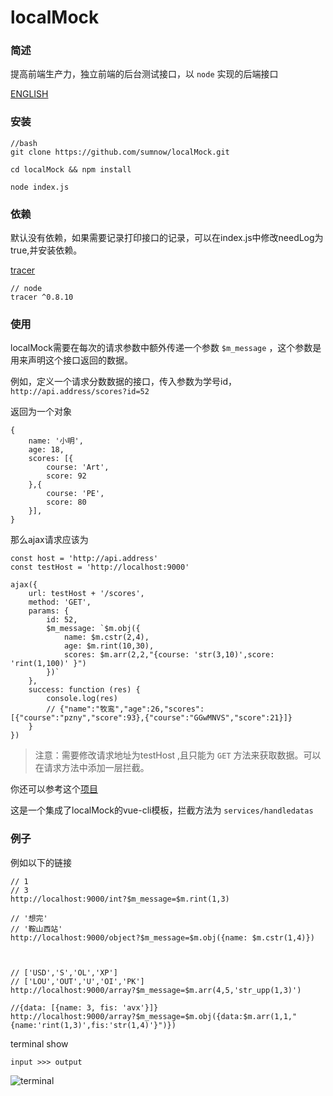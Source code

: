 # localMock

### 简述

 提高前端生产力，独立前端的后台测试接口，以 `node` 实现的后端接口

 [ENGLISH]()

### 安装

    //bash
    git clone https://github.com/sumnow/localMock.git

    cd localMock && npm install

    node index.js

### 依赖

默认没有依赖，如果需要记录打印接口的记录，可以在index.js中修改needLog为true,并安装依赖。

[tracer](https://github.com/baryon/tracer)

    // node
    tracer ^0.8.10 

### 使用

localMock需要在每次的请求参数中额外传递一个参数 `$m_message` ，这个参数是用来声明这个接口返回的数据。

例如，定义一个请求分数数据的接口，传入参数为学号id，`http://api.address/scores?id=52`

返回为一个对象

    {
        name: '小明',
        age: 18,
        scores: [{
            course: 'Art',
            score: 92
        },{
            course: 'PE',
            score: 80
        }],
    }

那么ajax请求应该为

    const host = 'http://api.address'
    const testHost = 'http://localhost:9000'
    
    ajax({
        url: testHost + '/scores',
        method: 'GET',
        params: {
            id: 52,
            $m_message: `$m.obj({
                name: $m.cstr(2,4),
                age: $m.rint(10,30),
                scores: $m.arr(2,2,"{course: 'str(3,10)',score: 'rint(1,100)' }")
            })`
        },
        success: function (res) {
            console.log(res)
            // {"name":"牧鸾","age":26,"scores":[{"course":"pzny","score":93},{"course":"GGwMNVS","score":21}]}
        }
    })

> 注意：需要修改请求地址为testHost ,且只能为 `GET` 方法来获取数据。可以在请求方法中添加一层拦截。

你还可以参考这个[项目](https://github.com/sumnow/vue-templates)

这是一个集成了localMock的vue-cli模板，拦截方法为 `services/handledatas`

### 例子

例如以下的链接

    // 1  
    // 3
    http://localhost:9000/int?$m_message=$m.rint(1,3)
    
    // '想完'
    // '鞍山西站'
    http://localhost:9000/object?$m_message=$m.obj({name: $m.cstr(1,4)})



    // ['USD','S','OL','XP']
    // ['LOU','OUT','U','OI','PK']
    http://localhost:9000/array?$m_message=$m.arr(4,5,'str_upp(1,3)')

    //{data: [{name: 3, fis: 'avx'}]}
    http://localhost:9000/array?$m_message=$m.obj({data:$m.arr(1,1,"{name:'rint(1,3)',fis:'str(1,4)'}")})


terminal show 

    input >>> output

![terminal](https://github.com/sumnow/mdPhotos/blob/master/localMock_01.png)